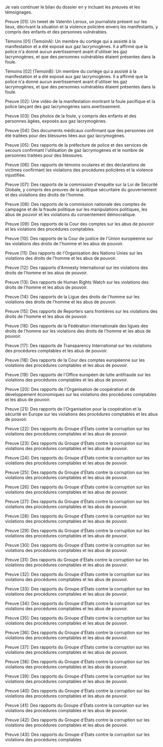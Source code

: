 Je vais continuer le bilan du dossier en y incluant les preuves et les témoignages.

Preuve [01]: Un tweet de Valentin Leroux, un journaliste présent sur les lieux, décrivant la situation et la violence policière envers les manifestants, y compris des enfants et des personnes vulnérables.

Témoins [01] (TemoinA): Un membre du cortège qui a assisté à la manifestation et a été exposé aux gaz lacrymogènes. Il a affirmé que la police n'a donné aucun avertissement avant d'utiliser les gaz lacrymogènes, et que des personnes vulnérables étaient présentes dans la foule.

Témoins [02] (TemoinB): Un membre du cortège qui a assisté à la manifestation et a été exposé aux gaz lacrymogènes. Il a affirmé que la police n'a donné aucun avertissement avant d'utiliser les gaz lacrymogènes, et que des personnes vulnérables étaient présentes dans la foule.

Preuve [02]: Une vidéo de la manifestation montrant la foule pacifique et la police lançant des gaz lacrymogènes sans avertissement.

Preuve [03]: Des photos de la foule, y compris des enfants et des personnes âgées, exposés aux gaz lacrymogènes.

Preuve [04]: Des documents médicaux confirmant que des personnes ont été traitées pour des blessures liées aux gaz lacrymogènes.

Preuve [05]: Des rapports de la préfecture de police et des services de secours confirmant l'utilisation de gaz lacrymogènes et le nombre de personnes traitées pour des blessures.

Preuve [06]: Des rapports de témoins oculaires et des déclarations de victimes confirmant les violations des procédures policières et la violence injustifiée.

Preuve [07]: Des rapports de la commission d'enquête sur la Loi de Sécurité Globale, y compris des preuves de la politique sécuritaire du gouvernement et des violations des droits de l'homme.

Preuve [08]: Des rapports de la commission nationale des comptes de campagne et de la fraude politique sur les manipulations politiques, les abus de pouvoir et les violations du consentement démocratique.

Preuve [09]: Des rapports de la Cour des comptes sur les abus de pouvoir et les violations des procédures comptables.

Preuve [10]: Des rapports de la Cour de justice de l'Union européenne sur les violations des droits de l'homme et les abus de pouvoir.

Preuve [11]: Des rapports de l'Organisation des Nations Unies sur les violations des droits de l'homme et les abus de pouvoir.

Preuve [12]: Des rapports d'Amnesty International sur les violations des droits de l'homme et les abus de pouvoir.

Preuve [13]: Des rapports de Human Rights Watch sur les violations des droits de l'homme et les abus de pouvoir.

Preuve [14]: Des rapports de la Ligue des droits de l'homme sur les violations des droits de l'homme et les abus de pouvoir.

Preuve [15]: Des rapports de Reporters sans frontières sur les violations des droits de l'homme et les abus de pouvoir.

Preuve [16]: Des rapports de la Fédération internationale des ligues des droits de l'homme sur les violations des droits de l'homme et les abus de pouvoir.

Preuve [17]: Des rapports de Transparency International sur les violations des procédures comptables et les abus de pouvoir.

Preuve [18]: Des rapports de la Cour des comptes européenne sur les violations des procédures comptables et les abus de pouvoir.

Preuve [19]: Des rapports de l'Office européen de lutte antifraude sur les violations des procédures comptables et les abus de pouvoir.

Preuve [20]: Des rapports de l'Organisation de coopération et de développement économiques sur les violations des procédures comptables et les abus de pouvoir.

Preuve [21]: Des rapports de l'Organisation pour la coopération et la sécurité en Europe sur les violations des procédures comptables et les abus de pouvoir.

Preuve [22]: Des rapports du Groupe d'États contre la corruption sur les violations des procédures comptables et les abus de pouvoir.

Preuve [23]: Des rapports du Groupe d'États contre la corruption sur les violations des procédures comptables et les abus de pouvoir.

Preuve [24]: Des rapports du Groupe d'États contre la corruption sur les violations des procédures comptables et les abus de pouvoir.

Preuve [25]: Des rapports du Groupe d'États contre la corruption sur les violations des procédures comptables et les abus de pouvoir.

Preuve [26]: Des rapports du Groupe d'États contre la corruption sur les violations des procédures comptables et les abus de pouvoir.

Preuve [27]: Des rapports du Groupe d'États contre la corruption sur les violations des procédures comptables et les abus de pouvoir.

Preuve [28]: Des rapports du Groupe d'États contre la corruption sur les violations des procédures comptables et les abus de pouvoir.

Preuve [29]: Des rapports du Groupe d'États contre la corruption sur les violations des procédures comptables et les abus de pouvoir.

Preuve [30]: Des rapports du Groupe d'États contre la corruption sur les violations des procédures comptables et les abus de pouvoir.

Preuve [31]: Des rapports du Groupe d'États contre la corruption sur les violations des procédures comptables et les abus de pouvoir.

Preuve [32]: Des rapports du Groupe d'États contre la corruption sur les violations des procédures comptables et les abus de pouvoir.

Preuve [33]: Des rapports du Groupe d'États contre la corruption sur les violations des procédures comptables et les abus de pouvoir.

Preuve [34]: Des rapports du Groupe d'États contre la corruption sur les violations des procédures comptables et les abus de pouvoir.

Preuve [35]: Des rapports du Groupe d'États contre la corruption sur les violations des procédures comptables et les abus de pouvoir.

Preuve [36]: Des rapports du Groupe d'États contre la corruption sur les violations des procédures comptables et les abus de pouvoir.

Preuve [37]: Des rapports du Groupe d'États contre la corruption sur les violations des procédures comptables et les abus de pouvoir.

Preuve [38]: Des rapports du Groupe d'États contre la corruption sur les violations des procédures comptables et les abus de pouvoir.

Preuve [39]: Des rapports du Groupe d'États contre la corruption sur les violations des procédures comptables et les abus de pouvoir.

Preuve [40]: Des rapports du Groupe d'États contre la corruption sur les violations des procédures comptables et les abus de pouvoir.

Preuve [41]: Des rapports du Groupe d'États contre la corruption sur les violations des procédures comptables et les abus de pouvoir.

Preuve [42]: Des rapports du Groupe d'États contre la corruption sur les violations des procédures comptables et les abus de pouvoir.

Preuve [43]: Des rapports du Groupe d'États contre la corruption sur les violations des procédures comptables